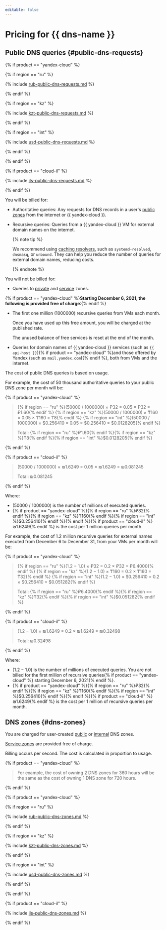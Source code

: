 ```yaml
---
editable: false
---
```


# Pricing for {{ dns-name }}

## Public DNS queries {#public-dns-requests}

{% if product == "yandex-cloud" %}

{% if region == "ru" %}

{% include [rub-public-dns-requests.md](../_pricing/dns/rub-public-dns-requests.md) %}

{% endif %}

{% if region == "kz" %}

{% include [kzt-public-dns-requests.md](../_pricing/dns/kzt-public-dns-requests.md) %}

{% endif %}

{% if region == "int" %}

{% include [usd-public-dns-requests.md](../_pricing/dns/usd-public-dns-requests.md) %}

{% endif %}

{% endif %}

{% if product == "cloud-il" %}

{% include [ils-public-dns-requests.md](../_pricing/dns/ils-public-dns-requests.md) %}

{% endif %}

You will be billed for:
* Authoritative queries: Any requests for DNS records in a user's [public zones](concepts/dns-zone.md#public-zones) from the internet or {{ yandex-cloud }}.
* Recursive queries: Queries from a {{ yandex-cloud }} VM for external domain names on the internet.

   {% note tip %}

   We recommend using [caching resolvers](tutorials/local-dns-cache.md), such as `systemd-resolved`, `dnsmasq`, or `unbound`. They can help you reduce the number of queries for external domain names, reducing costs.

   {% endnote %}

You will not be billed for:
* Queries to [private](concepts/dns-zone.md#private-zones) and [service](concepts/dns-zone.md#service-zones) zones.

{% if product == "yandex-cloud" %}**Starting December 6, 2021, the following is provided free of charge**:{% endif %}
* The first one million (1000000) recursive queries from VMs each month.

   Once you have used up this free amount, you will be charged at the published rate.

   The unused balance of free services is reset at the end of the month.
* Queries for domain names of {{ yandex-cloud }} services (such as `{{ api-host }}`){% if product == "yandex-cloud" %}and those offered by Yandex (such as `mail.yandex.com`){% endif %}, both from VMs and the internet.

The cost of public DNS queries is based on usage.

For example, the cost of 50 thousand authoritative queries to your public DNS zone per month will be:

{% if product == "yandex-cloud" %}

> {% if region == "ru" %}(50000 / 1000000) × ₽32 = 0.05 × ₽32 = ₽1.60{% endif %}
> {% if region == "kz" %}(50000 / 1000000) × ₸160 = 0.05 × ₸160 = ₸8{% endif %}
> {% if region == "int" %}(50000 / 1000000) × $0.256410 = 0.05 × $0.256410 = $0.0128205{% endif %}
>
> Total: {% if region == "ru" %}₽1.60{% endif %}{% if region == "kz" %}₸8{% endif %}{% if region == "int" %}$0.0128205{% endif %}

{% endif %}

{% if product == "cloud-il" %}

> (50000 / 1000000) × ₪1.6249 = 0.05 × ₪1.6249 = ₪0.081245
>
> Total: ₪0.081245

{% endif %}

Where:

* (50000 / 1000000) is the number of millions of executed queries.
* {% if product == "yandex-cloud" %}{% if region == "ru" %}₽32{% endif %}{% if region == "kz" %}₸160{% endif %}{% if region == "int" %}$0.256410{% endif %}{% endif %}{% if product == "cloud-il" %}₪1.6249{% endif %} is the cost per 1 million queries per month.

For example, the cost of 1.2 million recursive queries for external names executed from December 6 to December 31, from your VMs per month will be:

{% if product == "yandex-cloud" %}

> {% if region == "ru" %}(1.2 − 1.0) × ₽32 = 0.2 × ₽32 = ₽6.4000{% endif %}
> {% if region == "kz" %}(1.2 − 1.0) × ₸160 = 0.2 × ₸160 = ₸32{% endif %}
> {% if region == "int" %}(1.2 − 1.0) × $0.256410 = 0.2 × $0.256410 = $0.051282{% endif %}
>
> Total: {% if region == "ru" %}₽6.4000{% endif %}{% if region == "kz" %}₸32{% endif %}{% if region == "int" %}$0.051282{% endif %}

{% endif %}

{% if product == "cloud-il" %}

> (1.2 − 1.0) × ₪1.6249 = 0.2 × ₪1.6249 = ₪0.32498
>
> Total: ₪0.32498

{% endif %}

Where:

* (1.2 − 1.0) is the number of millions of executed queries. You are not billed for the first million of recursive queries{% if product == "yandex-cloud" %} starting December 6, 2021{% endif %}.
* {% if product == "yandex-cloud" %}{% if region == "ru" %}₽32{% endif %}{% if region == "kz" %}₸160{% endif %}{% if region == "int" %}$0.256410{% endif %}{% endif %}{% if product == "cloud-il" %}₪1.6249{% endif %} is the cost per 1 million of recursive queries per month.

## DNS zones {#dns-zones}

You are charged for user-created [public](concepts/dns-zone.md#public-zones) or [internal](concepts/dns-zone.md#private-zones) DNS zones.

[Service zones](concepts/dns-zone.md#service-zones) are provided free of charge.

Billing occurs per second. The cost is calculated in proportion to usage.

{% if product == "yandex-cloud" %}

> For example, the cost of owning 2 DNS zones for 360 hours will be the same as the cost of owning 1 DNS zone for 720 hours.

{% endif %}

{% if product == "yandex-cloud" %}

{% if region == "ru" %}

{% include [rub-public-dns-zones.md](../_pricing/dns/rub-dns-zones.md) %}

{% endif %}

{% if region == "kz" %}

{% include [kzt-public-dns-zones.md](../_pricing/dns/kzt-dns-zones.md) %}

{% endif %}

{% if region == "int" %}

{% include [usd-public-dns-zones.md](../_pricing/dns/usd-dns-zones.md) %}

{% endif %}

{% endif %}

{% if product == "cloud-il" %}

{% include [ils-public-dns-zones.md](../_pricing/dns/ils-dns-zones.md) %}

{% endif %}
